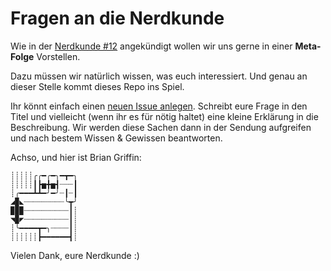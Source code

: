 # Fragen an die Nerdkunde

Wie in der [Nerdkunde #12](http://www.nerdkunde.de/nk012.html) angekündigt wollen wir uns gerne in einer **Meta-Folge** Vorstellen.

Dazu müssen wir natürlich wissen, was euch interessiert. Und genau an dieser Stelle kommt dieses Repo ins Spiel.

Ihr könnt einfach einen [neuen Issue anlegen](https://github.com/nerdkunde/fragestunde/issues/new). Schreibt eure Frage in den Titel und vielleicht (wenn ihr es für nötig haltet) eine kleine Erklärung in die Beschreibung. Wir werden diese Sachen dann in der Sendung aufgreifen und nach bestem Wissen & Gewissen beantworten.

Achso, und hier ist Brian Griffin:
```
┊┊┊┊┊╭╭━╭━╮━┳━╮
┊┊┊┊┊┃┣▅╋▅┫┈┈┈┃
┊╭━━━┻┻━╯━╯┈┃┈┃
◢▉◣┈┈┈┈┈┈┈┈┈╰┳╯
▉▉▉┈┈┈┈┈┈┈┈┈┈┃┊
◥▉◤┈┈┈┈┈┈┈┈┈┈┃┊
┊╰━━━━┳━╮┈┈┈┈┃┊
┊┊┊┊┊┊┣━━━━━━┫┊
```

Vielen Dank,
eure Nerdkunde :)

